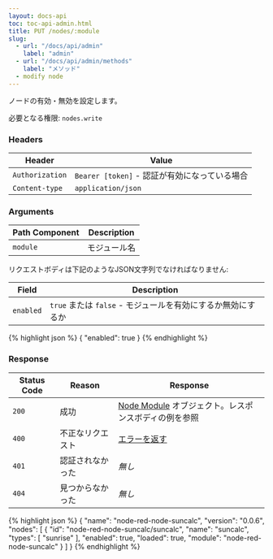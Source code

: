 ```yaml
---
layout: docs-api
toc: toc-api-admin.html
title: PUT /nodes/:module
slug:
  - url: "/docs/api/admin"
    label: "admin"
  - url: "/docs/api/admin/methods"
    label: "メソッド"
  - modify node
---
```


ノードの有効・無効を設定します。

必要となる権限: <code>nodes.write</code>

### Headers

Header          | Value
----------------|-------
`Authorization` | `Bearer [token]` - 認証が有効になっている場合
`Content-type`  | `application/json`


### Arguments

Path Component | Description
---------------|------------
`module`       | モジュール名

リクエストボディは下記のようなJSON文字列でなければなりません:

Field     | Description
----------|------------------------
`enabled` | `true` または `false` - モジュールを有効にするか無効にするか

{% highlight json %}
{
  "enabled": true
}
{% endhighlight %}

### Response

Status Code | Reason           | Response
------------|------------------|--------------
`200`       | 成功             | [Node Module](/docs/api/admin/types#node-module) オブジェクト。レスポンスボディの例を参照
`400`       | 不正なリクエスト | [エラーを返す](/docs/api/admin/errors)
`401`       | 認証されなかった | _無し_
`404`       | 見つからなかった | _無し_


{% highlight json %}
{
  "name": "node-red-node-suncalc",
  "version": "0.0.6",
  "nodes": [
    {
      "id": "node-red-node-suncalc/suncalc",
      "name": "suncalc",
      "types": [
        "sunrise"
      ],
      "enabled": true,
      "loaded": true,
      "module": "node-red-node-suncalc"
    }
  ]
}
{% endhighlight %}
